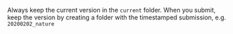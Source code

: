 Always keep the current version in the `current` folder. When you submit, keep
the version by creating a folder with the timestamped submission, e.g.
`20200202_nature`
